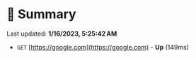 # 📖 Summary
Last updated: **1/16/2023, 5:25:42 AM**

- `GET` [https://google.com](https://google.com) - **Up** (149ms)
